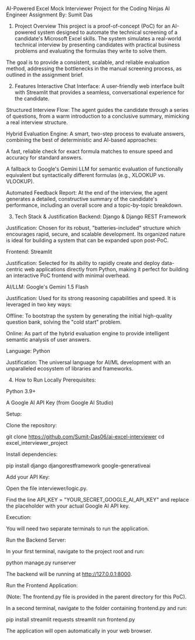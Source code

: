 AI-Powered Excel Mock Interviewer
Project for the Coding Ninjas AI Engineer Assignment
By: Sumit Das

1. Project Overview
This project is a proof-of-concept (PoC) for an AI-powered system designed to automate the technical screening of a candidate's Microsoft Excel skills. The system simulates a real-world technical interview by presenting candidates with practical business problems and evaluating the formulas they write to solve them.

The goal is to provide a consistent, scalable, and reliable evaluation method, addressing the bottlenecks in the manual screening process, as outlined in the assignment brief.

2. Features
Interactive Chat Interface: A user-friendly web interface built with Streamlit that provides a seamless, conversational experience for the candidate.

Structured Interview Flow: The agent guides the candidate through a series of questions, from a warm introduction to a conclusive summary, mimicking a real interview structure.

Hybrid Evaluation Engine: A smart, two-step process to evaluate answers, combining the best of deterministic and AI-based approaches:

A fast, reliable check for exact formula matches to ensure speed and accuracy for standard answers.

A fallback to Google's Gemini LLM for semantic evaluation of functionally equivalent but syntactically different formulas (e.g., XLOOKUP vs. VLOOKUP).

Automated Feedback Report: At the end of the interview, the agent generates a detailed, constructive summary of the candidate's performance, including an overall score and a topic-by-topic breakdown.

3. Tech Stack & Justification
Backend: Django & Django REST Framework

Justification: Chosen for its robust, "batteries-included" structure which encourages rapid, secure, and scalable development. Its organized nature is ideal for building a system that can be expanded upon post-PoC.

Frontend: Streamlit

Justification: Selected for its ability to rapidly create and deploy data-centric web applications directly from Python, making it perfect for building an interactive PoC frontend with minimal overhead.

AI/LLM: Google's Gemini 1.5 Flash

Justification: Used for its strong reasoning capabilities and speed. It is leveraged in two key ways:

Offline: To bootstrap the system by generating the initial high-quality question bank, solving the "cold start" problem.

Online: As part of the hybrid evaluation engine to provide intelligent semantic analysis of user answers.

Language: Python

Justification: The universal language for AI/ML development with an unparalleled ecosystem of libraries and frameworks.

4. How to Run Locally
Prerequisites:

Python 3.9+

A Google AI API Key (from Google AI Studio)

Setup:

Clone the repository:

git clone https://github.com/Sumit-Das06/ai-excel-interviewer
cd excel_interviewer_project

Install dependencies:

pip install django djangorestframework google-generativeai

Add your API Key:

Open the file interviewer/logic.py.

Find the line API_KEY = "YOUR_SECRET_GOOGLE_AI_API_KEY" and replace the placeholder with your actual Google AI API key.

Execution:

You will need two separate terminals to run the application.

Run the Backend Server:

In your first terminal, navigate to the project root and run:

python manage.py runserver

The backend will be running at http://127.0.0.1:8000.

Run the Frontend Application:

(Note: The frontend.py file is provided in the parent directory for this PoC).

In a second terminal, navigate to the folder containing frontend.py and run:

pip install streamlit requests
streamlit run frontend.py

The application will open automatically in your web browser.